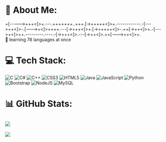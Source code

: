 # 💫 About Me:
+[----->+++<]>+.---.+++++++..+++.[->+++++<]>+.------------.-[--->++<]>-.[--->+<]>++++.---[->+++<]>+.[->+++++<]>-.++[->++<]>+.-[--->+<]>++.---------.----.-[->+++<]>.---[->++<]>.++[--->++<]>+.<br>
🌱 learning 78 languages at once<br>
# 💻 Tech Stack:
![C](https://img.shields.io/badge/c-%2300599C.svg?style=for-the-badge&logo=c&logoColor=white) ![C#](https://img.shields.io/badge/c%23-%23239120.svg?style=for-the-badge&logo=c-sharp&logoColor=white) ![C++](https://img.shields.io/badge/c++-%2300599C.svg?style=for-the-badge&logo=c%2B%2B&logoColor=white) ![CSS3](https://img.shields.io/badge/css3-%231572B6.svg?style=for-the-badge&logo=css3&logoColor=white) ![HTML5](https://img.shields.io/badge/html5-%23E34F26.svg?style=for-the-badge&logo=html5&logoColor=white) ![Java](https://img.shields.io/badge/java-%23ED8B00.svg?style=for-the-badge&logo=java&logoColor=white) ![JavaScript](https://img.shields.io/badge/javascript-%23323330.svg?style=for-the-badge&logo=javascript&logoColor=%23F7DF1E) ![Python](https://img.shields.io/badge/python-3670A0?style=for-the-badge&logo=python&logoColor=ffdd54) ![Bootstrap](https://img.shields.io/badge/bootstrap-%23563D7C.svg?style=for-the-badge&logo=bootstrap&logoColor=white) ![NodeJS](https://img.shields.io/badge/node.js-6DA55F?style=for-the-badge&logo=node.js&logoColor=white) ![MySQL](https://img.shields.io/badge/mysql-%2300f.svg?style=for-the-badge&logo=mysql&logoColor=white)
# 📊 GitHub Stats:
![](https://github-readme-stats.vercel.app/api/top-langs/?username=Frenxys&theme=blue-green&hide_border=false&include_all_commits=true&count_private=true&layout=compact)
---
[![](https://visitcount.itsvg.in/api?id=Frenxys&icon=3&color=8)](https://visitcount.itsvg.in)

<!-- Proudly created with GPRM ( https://gprm.itsvg.in ) -->
